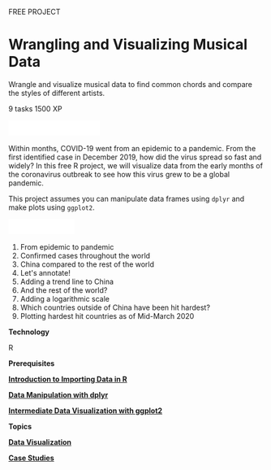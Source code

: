 FREE PROJECT
# Wrangling and Visualizing Musical Data

Wrangle and visualize musical data to find common chords and compare the styles of different artists.

9 tasks
1500 XP

<img src="style-project-description.svg" width="180" height="30" alt="css-in-readme">

Within months, COVID-19 went from an epidemic to a pandemic. From the first identified case in December 2019, how did the virus spread so fast and widely? In this free R project, we will visualize data from the early months of the coronavirus outbreak to see how this virus grew to be a global pandemic.

This project assumes you can manipulate data frames using `dplyr` and make plots using `ggplot2`.

<img src="style-project-tasks.svg" width="130" height="30" alt="css-in-readme">

1. From epidemic to pandemic
2. Confirmed cases throughout the world
3. China compared to the rest of the world
4. Let's annotate!
5. Adding a trend line to China
6. And the rest of the world?
7. Adding a logarithmic scale
8. Which countries outside of China have been hit hardest?
9. Plotting hardest hit countries as of Mid-March 2020

**Technology**

R

**Prerequisites**

[**Introduction to Importing Data in R**](https://github.com/Torregu/DataCamp/tree/main/Courses/Importing%20&%20Cleaning%20in%20R/R/Introduction%20to%20Importing%20Data%20in%20R)

[**Data Manipulation with dplyr**](https://github.com/Torregu/DataCamp/tree/main/Courses/Data%20Manipulation/R/Data%20Manipulation%20with%20dplyr)

[**Intermediate Data Visualization with ggplot2**](https://github.com/Torregu/DataCamp/tree/main/Courses/Data%20Visualization/R/Intermediate%20Data%20Visualization%20with%20ggplot2)

**Topics**

[**Data Visualization**](https://github.com/Torregu/DataCamp/tree/main/Projects/Data%20Visualization/R)

[**Case Studies**](https://github.com/Torregu/DataCamp/tree/main/Projects/Case%20Studies/R)
